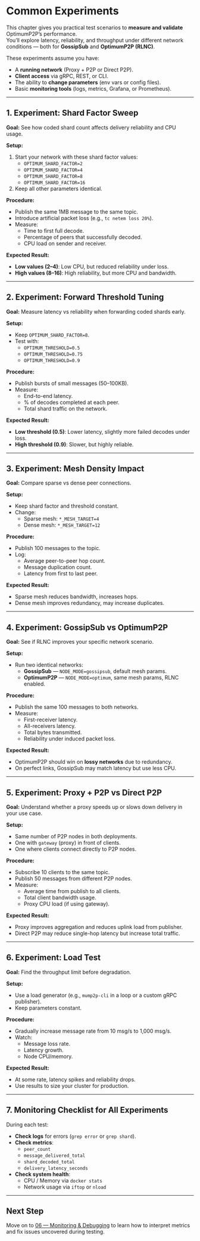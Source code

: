 # Common Experiments

This chapter gives you practical test scenarios to **measure and validate** OptimumP2P’s performance.  
You’ll explore latency, reliability, and throughput under different network conditions — both for **GossipSub** and **OptimumP2P (RLNC)**.

These experiments assume you have:

- A **running network** (Proxy + P2P or Direct P2P).
- **Client access** via gRPC, REST, or CLI.
- The ability to **change parameters** (env vars or config files).
- Basic **monitoring tools** (logs, metrics, Grafana, or Prometheus).

---

## 1. Experiment: Shard Factor Sweep

**Goal:** See how coded shard count affects delivery reliability and CPU usage.

**Setup:**
1. Start your network with these shard factor values:
   - `OPTIMUM_SHARD_FACTOR=2`
   - `OPTIMUM_SHARD_FACTOR=4`
   - `OPTIMUM_SHARD_FACTOR=8`
   - `OPTIMUM_SHARD_FACTOR=16`
2. Keep all other parameters identical.

**Procedure:**
- Publish the same 1MB message to the same topic.
- Introduce artificial packet loss (e.g., `tc netem loss 20%`).
- Measure:
  - Time to first full decode.
  - Percentage of peers that successfully decoded.
  - CPU load on sender and receiver.

**Expected Result:**
- **Low values (2–4)**: Low CPU, but reduced reliability under loss.
- **High values (8–16)**: High reliability, but more CPU and bandwidth.

---

## 2. Experiment: Forward Threshold Tuning

**Goal:** Measure latency vs reliability when forwarding coded shards early.

**Setup:**
- Keep `OPTIMUM_SHARD_FACTOR=8`.
- Test with:
  - `OPTIMUM_THRESHOLD=0.5`
  - `OPTIMUM_THRESHOLD=0.75`
  - `OPTIMUM_THRESHOLD=0.9`

**Procedure:**
- Publish bursts of small messages (50–100KB).
- Measure:
  - End-to-end latency.
  - % of decodes completed at each peer.
  - Total shard traffic on the network.

**Expected Result:**
- **Low threshold (0.5)**: Lower latency, slightly more failed decodes under loss.
- **High threshold (0.9)**: Slower, but highly reliable.

---

## 3. Experiment: Mesh Density Impact

**Goal:** Compare sparse vs dense peer connections.

**Setup:**
- Keep shard factor and threshold constant.
- Change:
  - Sparse mesh: `*_MESH_TARGET=4`
  - Dense mesh: `*_MESH_TARGET=12`

**Procedure:**
- Publish 100 messages to the topic.
- Log:
  - Average peer-to-peer hop count.
  - Message duplication count.
  - Latency from first to last peer.

**Expected Result:**
- Sparse mesh reduces bandwidth, increases hops.
- Dense mesh improves redundancy, may increase duplicates.

---

## 4. Experiment: GossipSub vs OptimumP2P

**Goal:** See if RLNC improves your specific network scenario.

**Setup:**
- Run two identical networks:
  - **GossipSub** — `NODE_MODE=gossipsub`, default mesh params.
  - **OptimumP2P** — `NODE_MODE=optimum`, same mesh params, RLNC enabled.

**Procedure:**
- Publish the same 100 messages to both networks.
- Measure:
  - First-receiver latency.
  - All-receivers latency.
  - Total bytes transmitted.
  - Reliability under induced packet loss.

**Expected Result:**
- OptimumP2P should win on **lossy networks** due to redundancy.
- On perfect links, GossipSub may match latency but use less CPU.

---

## 5. Experiment: Proxy + P2P vs Direct P2P

**Goal:** Understand whether a proxy speeds up or slows down delivery in your use case.

**Setup:**
- Same number of P2P nodes in both deployments.
- One with `gateway` (proxy) in front of clients.
- One where clients connect directly to P2P nodes.

**Procedure:**
- Subscribe 10 clients to the same topic.
- Publish 50 messages from different P2P nodes.
- Measure:
  - Average time from publish to all clients.
  - Total client bandwidth usage.
  - Proxy CPU load (if using gateway).

**Expected Result:**
- Proxy improves aggregation and reduces uplink load from publisher.
- Direct P2P may reduce single-hop latency but increase total traffic.

---

## 6. Experiment: Load Test

**Goal:** Find the throughput limit before degradation.

**Setup:**
- Use a load generator (e.g., `mump2p-cli` in a loop or a custom gRPC publisher).
- Keep parameters constant.

**Procedure:**
- Gradually increase message rate from 10 msg/s to 1,000 msg/s.
- Watch:
  - Message loss rate.
  - Latency growth.
  - Node CPU/memory.

**Expected Result:**
- At some rate, latency spikes and reliability drops.
- Use results to size your cluster for production.

---

## 7. Monitoring Checklist for All Experiments

During each test:
- **Check logs** for errors (`grep error` or `grep shard`).
- **Check metrics**:
  - `peer_count`
  - `message_delivered_total`
  - `shard_decoded_total`
  - `delivery_latency_seconds`
- **Check system health**:
  - CPU / Memory via `docker stats`
  - Network usage via `iftop` or `nload`

---

## Next Step
Move on to [06 — Monitoring & Debugging](06-monitoring-debugging.md) to learn how to interpret metrics and fix issues uncovered during testing.
